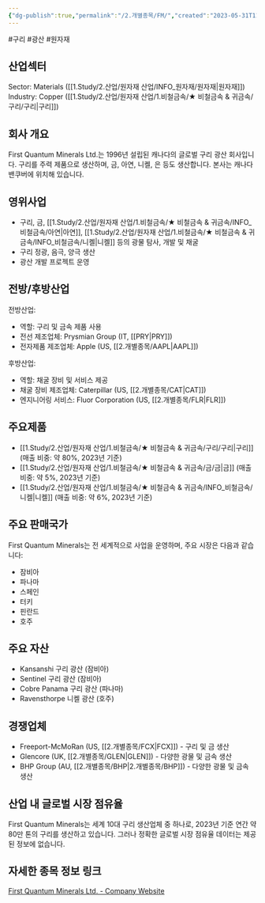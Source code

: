 ```yaml
---
{"dg-publish":true,"permalink":"/2.개별종목/FM/","created":"2023-05-31T11:06:33.520+09:00","updated":"2025-07-29T21:37:04.664+09:00"}
---
```


#구리 #광산 #원자재


## 산업섹터

Sector: Materials ([[1.Study/2.산업/원자재 산업/INFO_원자재/원자재\|원자재]])  
Industry: Copper ([[1.Study/2.산업/원자재 산업/1.비철금속/★ 비철금속 & 귀금속/구리/구리\|구리]])

## 회사 개요

First Quantum Minerals Ltd.는 1996년 설립된 캐나다의 글로벌 구리 광산 회사입니다. 구리를 주력 제품으로 생산하며, 금, 아연, 니켈, 은 등도 생산합니다. 본사는 캐나다 밴쿠버에 위치해 있습니다.

## 영위사업

- 구리, 금, [[1.Study/2.산업/원자재 산업/1.비철금속/★ 비철금속 & 귀금속/INFO_비철금속/아연\|아연]], [[1.Study/2.산업/원자재 산업/1.비철금속/★ 비철금속 & 귀금속/INFO_비철금속/니켈\|니켈]] 등의 광물 탐사, 개발 및 채굴
- 구리 정광, 음극, 양극 생산
- 광산 개발 프로젝트 운영

## 전방/후방산업

전방산업:

- 역할: 구리 및 금속 제품 사용
- 전선 제조업체: Prysmian Group (IT, [[PRY\|PRY]])
- 전자제품 제조업체: Apple (US, [[2.개별종목/AAPL\|AAPL]])

후방산업:

- 역할: 채굴 장비 및 서비스 제공
- 채굴 장비 제조업체: Caterpillar (US, [[2.개별종목/CAT\|CAT]])
- 엔지니어링 서비스: Fluor Corporation (US, [[2.개별종목/FLR\|FLR]])

## 주요제품

- [[1.Study/2.산업/원자재 산업/1.비철금속/★ 비철금속 & 귀금속/구리/구리\|구리]] (매출 비중: 약 80%, 2023년 기준)
- [[1.Study/2.산업/원자재 산업/1.비철금속/★ 비철금속 & 귀금속/금/금\|금]] (매출 비중: 약 5%, 2023년 기준)
- [[1.Study/2.산업/원자재 산업/1.비철금속/★ 비철금속 & 귀금속/INFO_비철금속/니켈\|니켈]] (매출 비중: 약 6%, 2023년 기준)

## 주요 판매국가

First Quantum Minerals는 전 세계적으로 사업을 운영하며, 주요 시장은 다음과 같습니다:

- 잠비아
- 파나마
- 스페인
- 터키
- 핀란드
- 호주

## 주요 자산

- Kansanshi 구리 광산 (잠비아)
- Sentinel 구리 광산 (잠비아)
- Cobre Panama 구리 광산 (파나마)
- Ravensthorpe 니켈 광산 (호주)

## 경쟁업체

- Freeport-McMoRan (US, [[2.개별종목/FCX\|FCX]]) - 구리 및 금 생산
- Glencore (UK, [[2.개별종목/GLEN\|GLEN]]) - 다양한 광물 및 금속 생산
- BHP Group (AU, [[2.개별종목/BHP\|2.개별종목/BHP]]) - 다양한 광물 및 금속 생산

## 산업 내 글로벌 시장 점유율

First Quantum Minerals는 세계 10대 구리 생산업체 중 하나로, 2023년 기준 연간 약 80만 톤의 구리를 생산하고 있습니다. 그러나 정확한 글로벌 시장 점유율 데이터는 제공된 정보에 없습니다.

## 자세한 종목 정보 링크

[First Quantum Minerals Ltd. - Company Website](https://www.first-quantum.com/)